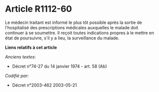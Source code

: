 # Article R1112-60

Le médecin traitant est informé le plus tôt possible après la sortie de l'hospitalisé des prescriptions médicales auxquelles
le malade doit continuer à se soumettre. Il reçoit toutes indications propres à le mettre en état de poursuivre, s'il y a
lieu, la surveillance du malade.

**Liens relatifs à cet article**

_Anciens textes_:

  - Décret n°74-27 du 14 janvier 1974 - art. 58 (Ab)

_Codifié par_:

  - Décret n°2003-462 2003-05-21
